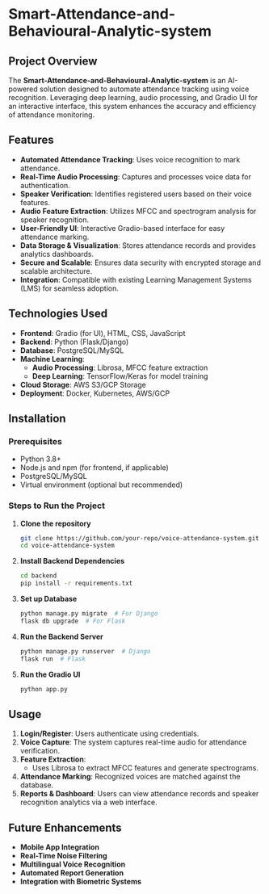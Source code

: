 # Smart-Attendance-and-Behavioural-Analytic-system

## Project Overview

The **Smart-Attendance-and-Behavioural-Analytic-system** is an AI-powered solution designed to automate attendance tracking using voice recognition. Leveraging deep learning, audio processing, and Gradio UI for an interactive interface, this system enhances the accuracy and efficiency of attendance monitoring.

## Features

- **Automated Attendance Tracking**: Uses voice recognition to mark attendance.
- **Real-Time Audio Processing**: Captures and processes voice data for authentication.
- **Speaker Verification**: Identifies registered users based on their voice features.
- **Audio Feature Extraction**: Utilizes MFCC and spectrogram analysis for speaker recognition.
- **User-Friendly UI**: Interactive Gradio-based interface for easy attendance marking.
- **Data Storage & Visualization**: Stores attendance records and provides analytics dashboards.
- **Secure and Scalable**: Ensures data security with encrypted storage and scalable architecture.
- **Integration**: Compatible with existing Learning Management Systems (LMS) for seamless adoption.

## Technologies Used

- **Frontend**: Gradio (for UI), HTML, CSS, JavaScript
- **Backend**: Python (Flask/Django)
- **Database**: PostgreSQL/MySQL
- **Machine Learning**:
  - **Audio Processing**: Librosa, MFCC feature extraction
  - **Deep Learning**: TensorFlow/Keras for model training
- **Cloud Storage**: AWS S3/GCP Storage
- **Deployment**: Docker, Kubernetes, AWS/GCP

## Installation

### Prerequisites

- Python 3.8+
- Node.js and npm (for frontend, if applicable)
- PostgreSQL/MySQL
- Virtual environment (optional but recommended)

### Steps to Run the Project

1. **Clone the repository**
   ```bash
   git clone https://github.com/your-repo/voice-attendance-system.git
   cd voice-attendance-system
   ```
2. **Install Backend Dependencies**
   ```bash
   cd backend
   pip install -r requirements.txt
   ```
3. **Set up Database**
   ```bash
   python manage.py migrate  # For Django
   flask db upgrade  # For Flask
   ```
4. **Run the Backend Server**
   ```bash
   python manage.py runserver  # Django
   flask run  # Flask
   ```
5. **Run the Gradio UI**
   ```bash
   python app.py
   ```

## Usage

1. **Login/Register**: Users authenticate using credentials.
2. **Voice Capture**: The system captures real-time audio for attendance verification.
3. **Feature Extraction**:
   - Uses Librosa to extract MFCC features and generate spectrograms.
4. **Attendance Marking**: Recognized voices are matched against the database.
5. **Reports & Dashboard**: Users can view attendance records and speaker recognition analytics via a web interface.

## Future Enhancements

- **Mobile App Integration**
- **Real-Time Noise Filtering**
- **Multilingual Voice Recognition**
- **Automated Report Generation**
- **Integration with Biometric Systems**



